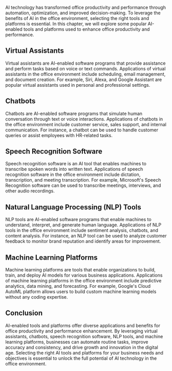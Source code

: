 
AI technology has transformed office productivity and performance through automation, optimization, and improved decision-making. To leverage the benefits of AI in the office environment, selecting the right tools and platforms is essential. In this chapter, we will explore some popular AI-enabled tools and platforms used to enhance office productivity and performance.

Virtual Assistants
------------------

Virtual assistants are AI-enabled software programs that provide assistance and perform tasks based on voice or text commands. Applications of virtual assistants in the office environment include scheduling, email management, and document creation. For example, Siri, Alexa, and Google Assistant are popular virtual assistants used in personal and professional settings.

Chatbots
--------

Chatbots are AI-enabled software programs that simulate human conversation through text or voice interactions. Applications of chatbots in the office environment include customer service, sales support, and internal communication. For instance, a chatbot can be used to handle customer queries or assist employees with HR-related tasks.

Speech Recognition Software
---------------------------

Speech recognition software is an AI tool that enables machines to transcribe spoken words into written text. Applications of speech recognition software in the office environment include dictation, transcription, and meeting transcription. For example, Microsoft's Speech Recognition software can be used to transcribe meetings, interviews, and other audio recordings.

Natural Language Processing (NLP) Tools
---------------------------------------

NLP tools are AI-enabled software programs that enable machines to understand, interpret, and generate human language. Applications of NLP tools in the office environment include sentiment analysis, chatbots, and content analysis. For instance, an NLP tool can be used to analyze customer feedback to monitor brand reputation and identify areas for improvement.

Machine Learning Platforms
--------------------------

Machine learning platforms are tools that enable organizations to build, train, and deploy AI models for various business applications. Applications of machine learning platforms in the office environment include predictive analytics, data mining, and forecasting. For example, Google's Cloud AutoML platform allows users to build custom machine learning models without any coding expertise.

Conclusion
----------

AI-enabled tools and platforms offer diverse applications and benefits for office productivity and performance enhancement. By leveraging virtual assistants, chatbots, speech recognition software, NLP tools, and machine learning platforms, businesses can automate routine tasks, improve accuracy and consistency, and drive growth and innovation in the digital age. Selecting the right AI tools and platforms for your business needs and objectives is essential to unlock the full potential of AI technology in the office environment.
